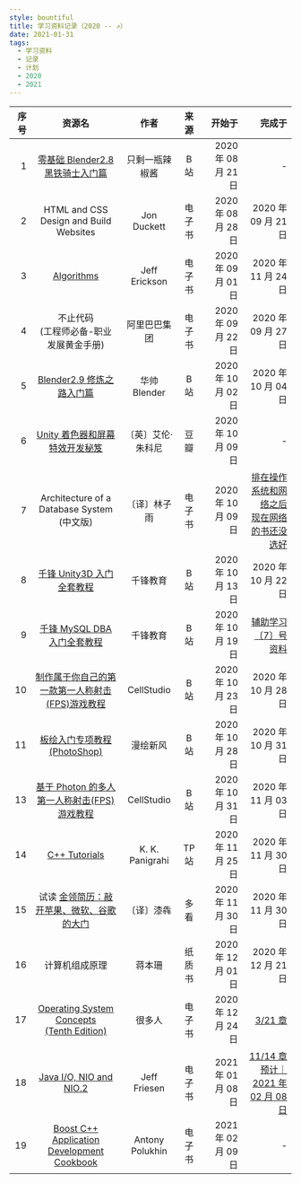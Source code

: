 ```yaml
---
style: bountiful
title: 学习资料记录（2020 -- ↗）
date: 2021-01-31
tags:
  - 学习资料
  - 记录
  - 计划
  - 2020
  - 2021
---
```


<style>
.markdown-body table th, .markdown-body table td { padding-left: 5px; padding-right: 5px; }
.markdown-body table th:nth-of-type(1), .markdown-body table td:nth-of-type(1) { width: 3em; border-right: solid 1px #888; }
.markdown-body table th:nth-of-type(2) { width: calc(38% - 3em); }
.markdown-body table th:nth-of-type(3) { width: 12%; }
.markdown-body table th:nth-of-type(4) { width: 10%; }
.markdown-body table th:nth-of-type(5), .markdown-body table td:nth-of-type(5) { width: 10em; border-left: solid 1px #888; }
.markdown-body table th:nth-of-type(6), .markdown-body table td:nth-of-type(6) { width: calc(40% - 10em); border-left: solid 1px #888; }
</style>

| 序号 |                                                资源名                                                 |       作者        |  来源  |              开始于 |                                                完成于 |
| ---: | :---------------------------------------------------------------------------------------------------: | :---------------: | :----: | ------------------: | ----------------------------------------------------: |
|    1 |               [零基础 Blender2.8 黑铁骑士入门篇](//www.bilibili.com/video/BV1T4411N7GE)               |  只剩一瓶辣椒酱   |  B 站  | 2020 年 08 月 21 日 |                                                     - |
|    2 |                                HTML and CSS Design and Build Websites                                 |    Jon Duckett    | 电子书 | 2020 年 08 月 28 日 |                                   2020 年 09 月 21 日 |
|    3 |                      [Algorithms](//jeffe.cs.illinois.edu/teaching/algorithms/)                       |   Jeff Erickson   | 电子书 | 2020 年 09 月 01 日 |                                   2020 年 11 月 24 日 |
|    4 |                               不止代码<br>(工程师必备-职业发展黄金手册)                               |   阿里巴巴集团    | 电子书 | 2020 年 09 月 22 日 |                                   2020 年 09 月 27 日 |
|    5 |                  [Blender2.9 修炼之路入门篇](//www.bilibili.com/video/BV1WD4y1o7TT)                   |   华帅 Blender    |  B 站  | 2020 年 10 月 02 日 |                                   2020 年 10 月 04 日 |
|    6 |                  [Unity 着色器和屏幕特效开发秘笈](//read.douban.com/ebook/37156798/)                  | 〔英〕艾伦·朱科尼 |  豆瓣  | 2020 年 10 月 09 日 |                                                     - |
|    7 |                             Architecture of a Database System<br>(中文版)                             |   〔译〕林子雨    | 电子书 | 2020 年 10 月 09 日 | <u>排在操作系统和网络之后<br>现在网络的书还没选好</u> |
|    8 |                  [千锋 Unity3D 入门全套教程](//www.bilibili.com/video/BV1HJ411B7KQ)                   |     千锋教育      |  B 站  | 2020 年 10 月 13 日 |                                   2020 年 10 月 22 日 |
|    9 |                 [千锋 MySQL DBA 入门全套教程](//www.bilibili.com/video/BV1nJ411B7AY)                  |     千锋教育      |  B 站  | 2020 年 10 月 19 日 |                            <u>辅助学习〔7〕号资料</u> |
|   10 |       [制作属于你自己的第一款第一人称射击(FPS)游戏教程](//www.bilibili.com/video/BV1ZE411W71X)        |    CellStudio     |  B 站  | 2020 年 10 月 23 日 |                                   2020 年 10 月 28 日 |
|   11 |                 [板绘入门专项教程 (PhotoShop)](//www.bilibili.com/video/BV16T4y1A7cB)                 |     漫绘新风      |  B 站  | 2020 年 10 月 28 日 |                                   2020 年 10 月 31 日 |
|   13 |         [基于 Photon 的多人第一人称射击(FPS)游戏教程](//www.bilibili.com/video/BV1jK41157KE)          |    CellStudio     |  B 站  | 2020 年 10 月 31 日 |                                   2020 年 11 月 03 日 |
|   14 |                     [C++ Tutorials](//www.tutorialspoint.com/cplusplus/index.htm)                     |  K. K. Panigrahi  | TP 站  | 2020 年 11 月 25 日 |                                   2020 年 11 月 30 日 |
|   15 |               试读 [金领简历：敲开苹果、微软、谷歌的大门](//www.duokan.com/book/68635)                |    〔译〕漆犇     |  多看  | 2020 年 11 月 30 日 |                                   2020 年 11 月 30 日 |
|   16 |                                            计算机组成原理                                             |      蒋本珊       | 纸质书 | 2020 年 12 月 01 日 |                                   2020 年 12 月 21 日 |
|   17 | [Operating System Concepts<br>(Tenth Edition)](https://codex.cs.yale.edu/avi/os-book/OS10/index.html) |      很多人       | 电子书 | 2020 年 12 月 24 日 |                                        <u>3/21 章</u> |
|   18 |                [Java I/O, NIO and NIO.2](https://www.apress.com/cn/book/9781484215661)                |   Jeff Friesen    | 电子书 | 2021 年 01 月 08 日 |           <u>11/14 章<br>预计｜2021 年 02 月 08 日</u> |
|   19 |          [Boost C++ Application Development Cookbook](https://www.amazon.com/dp/1787282244)           |  Antony Polukhin  | 电子书 | 2021 年 02 月 09 日 |                                                     - |
